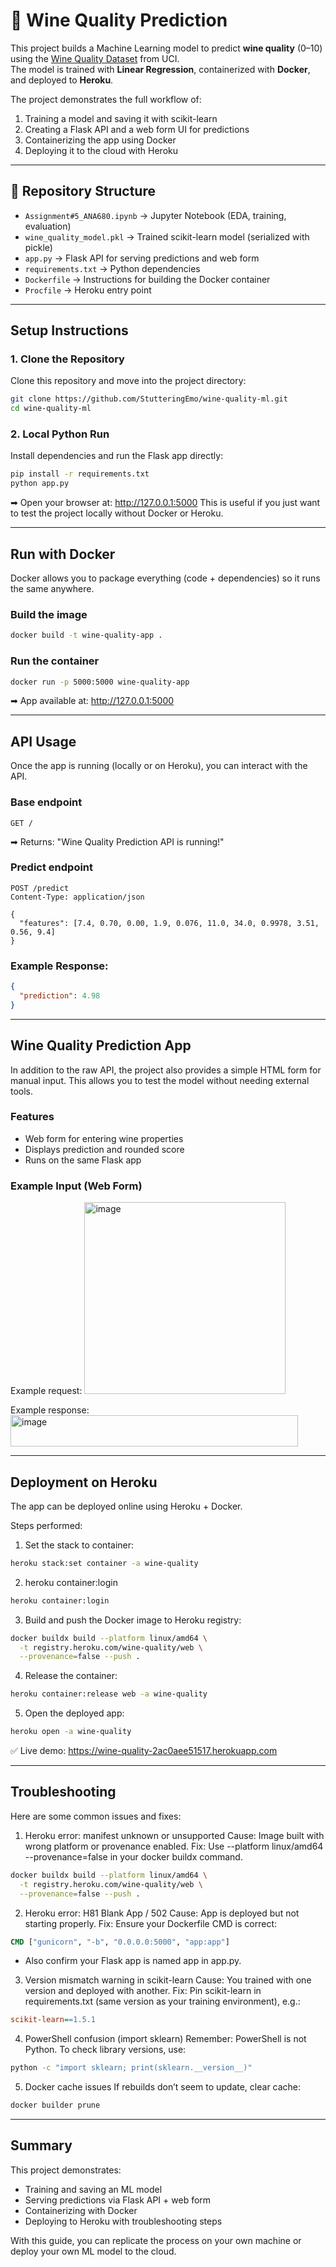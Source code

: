 # 🍷 Wine Quality Prediction

This project builds a Machine Learning model to predict **wine quality** (0–10) using the [Wine Quality Dataset](https://archive.ics.uci.edu/ml/datasets/wine+quality) from UCI.  
The model is trained with **Linear Regression**, containerized with **Docker**, and deployed to **Heroku**.  

The project demonstrates the full workflow of:

1. Training a model and saving it with scikit-learn
2. Creating a Flask API and a web form UI for predictions
3. Containerizing the app using Docker
4. Deploying it to the cloud with Heroku

---

## 📂 Repository Structure
- `Assignment#5_ANA680.ipynb` → Jupyter Notebook (EDA, training, evaluation)  
- `wine_quality_model.pkl` → Trained scikit-learn model (serialized with pickle)
- `app.py` → Flask API for serving predictions and web form
- `requirements.txt` → Python dependencies
- `Dockerfile` → Instructions for building the Docker container
- `Procfile` → Heroku entry point

---

## Setup Instructions

### 1. Clone the Repository

Clone this repository and move into the project directory:
```bash
git clone https://github.com/StutteringEmo/wine-quality-ml.git
cd wine-quality-ml
```

### 2. Local Python Run
Install dependencies and run the Flask app directly:
```bash
pip install -r requirements.txt
python app.py
```
➡ Open your browser at: http://127.0.0.1:5000
This is useful if you just want to test the project locally without Docker or Heroku.

---

## Run with Docker
Docker allows you to package everything (code + dependencies) so it runs the same anywhere.

### Build the image
```bash
docker build -t wine-quality-app .
```

### Run the container
```bash
docker run -p 5000:5000 wine-quality-app
```
➡ App available at: http://127.0.0.1:5000

---

## API Usage
Once the app is running (locally or on Heroku), you can interact with the API.

### Base endpoint
```http
GET /
```
➡ Returns: "Wine Quality Prediction API is running!"

### Predict endpoint
```http
POST /predict
Content-Type: application/json

{
  "features": [7.4, 0.70, 0.00, 1.9, 0.076, 11.0, 34.0, 0.9978, 3.51, 0.56, 9.4]
}
```

### Example Response:
```json
{
  "prediction": 4.98
}
```

---

## Wine Quality Prediction App

In addition to the raw API, the project also provides a simple HTML form for manual input.
This allows you to test the model without needing external tools.

### Features
- Web form for entering wine properties
- Displays prediction and rounded score
- Runs on the same Flask app

### Example Input (Web Form)

Example request:
<img width="322" height="307" alt="image" src="https://github.com/user-attachments/assets/29b2df1b-7948-463d-89c9-6312ce612fa3" />

Example response:
<img width="460" height="50" alt="image" src="https://github.com/user-attachments/assets/f0efdd27-ba66-461b-bbe8-8136b7e6e755" />

---

## Deployment on Heroku
The app can be deployed online using Heroku + Docker.

Steps performed:

1. Set the stack to container:
```bash
heroku stack:set container -a wine-quality
```

2. heroku container:login
```bash
heroku container:login
```

3. Build and push the Docker image to Heroku registry:
```bash
docker buildx build --platform linux/amd64 \
  -t registry.heroku.com/wine-quality/web \
  --provenance=false --push .
```

4. Release the container:
```bash
heroku container:release web -a wine-quality
```

5. Open the deployed app:
```bash
heroku open -a wine-quality
```

✅ Live demo: https://wine-quality-2ac0aee51517.herokuapp.com

---

## Troubleshooting

Here are some common issues and fixes:

1. Heroku error: manifest unknown or unsupported
Cause: Image built with wrong platform or provenance enabled.
Fix: Use --platform linux/amd64 --provenance=false in your docker buildx command.

```bash
docker buildx build --platform linux/amd64 \
  -t registry.heroku.com/wine-quality/web \
  --provenance=false --push .
```

2. Heroku error: H81 Blank App / 502
Cause: App is deployed but not starting properly.
Fix: Ensure your Dockerfile CMD is correct:

```dockerfile
CMD ["gunicorn", "-b", "0.0.0.0:5000", "app:app"]
```
- Also confirm your Flask app is named app in app.py.

3. Version mismatch warning in scikit-learn
Cause: You trained with one version and deployed with another.
Fix: Pin scikit-learn in requirements.txt (same version as your training environment), e.g.:

```ini
scikit-learn==1.5.1
```

4. PowerShell confusion (import sklearn)
Remember: PowerShell is not Python. To check library versions, use:

```bash
python -c "import sklearn; print(sklearn.__version__)"
```

5. Docker cache issues
If rebuilds don’t seem to update, clear cache:

```bash
docker builder prune
```

---

## Summary

This project demonstrates:
- Training and saving an ML model
- Serving predictions via Flask API + web form
- Containerizing with Docker
- Deploying to Heroku with troubleshooting steps

With this guide, you can replicate the process on your own machine or deploy your own ML model to the cloud.
